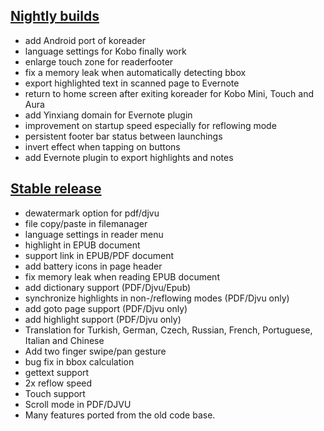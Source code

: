 ## [Nightly builds](https://github.com/koreader/koreader/releases)
* add Android port of koreader
* language settings for Kobo finally work
* enlarge touch zone for readerfooter
* fix a memory leak when automatically detecting bbox
* export highlighted text in scanned page to Evernote
* return to home screen after exiting koreader for Kobo Mini, Touch and Aura
* add Yinxiang domain for Evernote plugin
* improvement on startup speed especially for reflowing mode
* persistent footer bar status between launchings
* invert effect when tapping on buttons
* add Evernote plugin to export highlights and notes

## [Stable release](https://github.com/koreader/koreader/releases/tag/v2014.04-stable)
* dewatermark option for pdf/djvu
* file copy/paste in filemanager
* language settings in reader menu
* highlight in EPUB document
* support link in EPUB/PDF document
* add battery icons in page header
* fix memory leak when reading EPUB document
* add dictionary support (PDF/Djvu/Epub)
* synchronize highlights in non-/reflowing modes (PDF/Djvu only)
* add goto page support (PDF/Djvu only)
* add highlight support (PDF/Djvu only)
* Translation for Turkish, German, Czech, Russian, French, Portuguese, Italian and Chinese
* Add two finger swipe/pan gesture
* bug fix in bbox calculation
* gettext support
* 2x reflow speed
* Touch support
* Scroll mode in PDF/DJVU
* Many features ported from the old code base.
